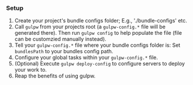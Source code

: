 ### Setup
1. Create your project's bundle configs folder;  E.g., './bundle-configs' etc.
2. Call `gulpw` from your projects root (a `gulpw-config.*` file will be generated there).
    Then run `gulpw config` to help populate the file (file can be customzied manually instead).
3. Tell your `gulpw-config.*` file where your bundle configs folder is: Set `bundlesPath` to your bundles config path.
5. Configure your global tasks within your `gulpw-config.*` file.
6. (Optional) Execute `gulpw deploy-config` to configure servers to deploy your work to.
7. Reap the benefits of using gulpw.
